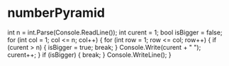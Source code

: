 # numberPyramid

int n = int.Parse(Console.ReadLine());
int curent = 1;
bool isBigger = false;
for (int col = 1; col <= n; col++)
{
for (int row = 1; row <= col; row++)
{
if (curent > n)
{
isBigger = true;
break;
}
Console.Write(curent + " ");
curent++;
}
if (isBigger)
{
break;
}
Console.WriteLine();
}
